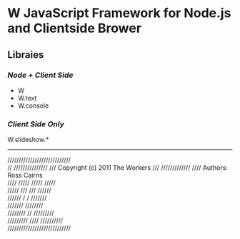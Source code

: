 # W JavaScript Framework for Node.js and Clientside Brower

## Libraies

### _Node + Client Side_

* W 
* W.text
* W.console

### _Client Side Only_

W.slideshow.*

-------------

////////////////////////////    
//    ///////////////    ///    Copyright (c) 2011 The Workers
///    /////////////    ////    Authors: Ross Cairns                                    
////    ///// /////    /////                                               
/////    ///   ///    //////                                              
//////    /     /    ///////                                                
///////             ////////                                                
////////    //     /////////                                                
/////////  ////   //////////                                                
////////////////////////////